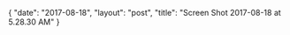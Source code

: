 {
   "date": "2017-08-18",
   "layout": "post",
   "title": "Screen Shot 2017-08-18 at 5.28.30 AM"
}

